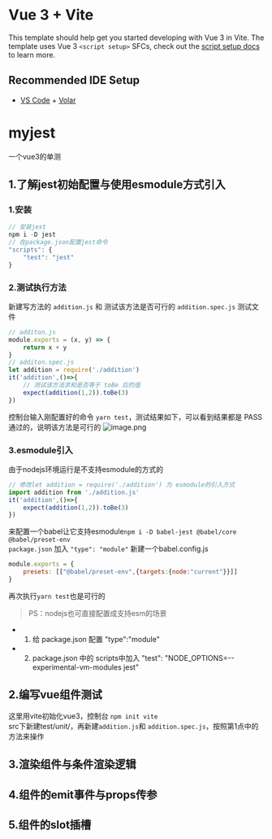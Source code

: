 # Vue 3 + Vite

This template should help get you started developing with Vue 3 in Vite. The template uses Vue 3 `<script setup>` SFCs, check out the [script setup docs](https://v3.vuejs.org/api/sfc-script-setup.html#sfc-script-setup) to learn more.

## Recommended IDE Setup

- [VS Code](https://code.visualstudio.com/) + [Volar](https://marketplace.visualstudio.com/items?itemName=johnsoncodehk.volar)


# myjest
一个vue3的单测
## 1.了解jest初始配置与使用esmodule方式引入
### 1.安装
```js
// 安装jest
npm i -D jest 
// 在package.json配置jest命令
"scripts": {
    "test": "jest"
}
```
### 2.测试执行方法
新建写方法的 `addition.js` 和 测试该方法是否可行的 `addition.spec.js` 测试文件
```js
// additon.js
module.exports = (x, y) => {
    return x + y
}
// additon.spec.js
let addition = require('./addition')
it('addition',()=>{
    // 测试该方法求和是否等于 toBe 后的值
    expect(addition(1,2)).toBe(3)
})
```
控制台输入刚配置好的命令 `yarn test`，测试结果如下，可以看到结果都是 PASS 通过的，说明该方法是可行的
![image.png](https://p1-juejin.byteimg.com/tos-cn-i-k3u1fbpfcp/42f3ec16b9c44306b5ac42a4a80989aa~tplv-k3u1fbpfcp-watermark.image?)

### 3.esmodule引入
由于nodejs环境运行是不支持esmodule的方式的
```js
// 修改let addition = require('./addition') 为 esmodule的引入方式
import addition from './addition.js'
it('addition',()=>{
    expect(addition(1,2)).toBe(3)
})
```
来配置一个babel让它支持esmodule`npm i -D babel-jest @babel/core @babel/preset-env`\
`package.json` 加入 `"type": "module"`
新建一个babel.config.js
```js
module.exports = {
    presets: [["@babel/preset-env",{targets:{node:"current"}}]]
}
```
再次执行`yarn test`也是可行的
>PS：nodejs也可直接配置成支持esm的场景
- 1. 给 package.json 配置 "type":"module"
- 2. package.json 中的 scripts中加入 "test": "NODE_OPTIONS=--experimental-vm-modules jest"
## 2.编写vue组件测试
这里用vite初始化vue3，控制台 `npm init vite`\
src下新建test/unit/，再新建`addition.js`和  `addition.spec.js`，按照第1点中的方法来操作
## 3.渲染组件与条件渲染逻辑
## 4.组件的emit事件与props传参
## 5.组件的slot插槽